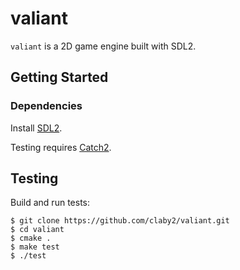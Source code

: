 # valiant

`valiant` is a 2D game engine built with SDL2.

## Getting Started

### Dependencies

Install [SDL2](https://libsdl.org/download-2.0.php).

Testing requires [Catch2](https://github.com/catchorg/Catch2/).

## Testing

Build and run tests:

```shell
$ git clone https://github.com/claby2/valiant.git
$ cd valiant
$ cmake .
$ make test
$ ./test
```
